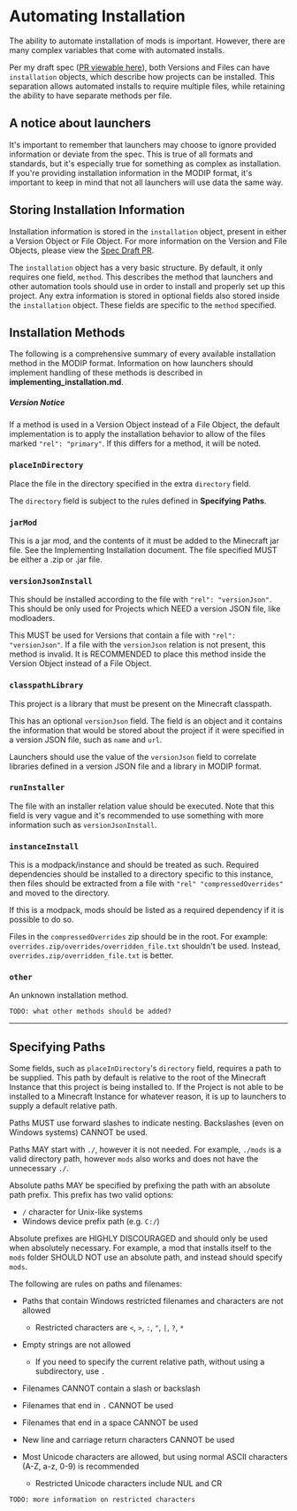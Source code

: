 # Automating Installation

The ability to automate installation of mods is important. However, there are many complex variables that come with automated installs.

Per my draft spec ([PR viewable here](https://github.com/modip-org/spec/pull/1)), both Versions and Files can have `installation` objects, which describe how projects can be installed. This separation allows automated installs to require multiple files, while retaining the ability to have separate methods per file.

## A notice about launchers

It's important to remember that launchers may choose to ignore provided information or deviate from the spec. This is true of all formats and standards, but it's especially true for something as complex as installation. If you're providing installation information in the MODIP format, it's important to keep in mind that not all launchers will use data the same way.

## Storing Installation Information

Installation information is stored in the `installation` object, present in either a Version Object or File Object. For more information on the Version and File Objects, please view the [Spec Draft PR](https://github.com/modip-org/spec/pull/1).

The `installation` object has a very basic structure. By default, it only requires one field, `method`. This describes the method that launchers and other automation tools should use in order to install and properly set up this project. Any extra information is stored in optional fields also stored inside the `installation` object. These fields are specific to the `method` specified.

## Installation Methods

The following is a comprehensive summary of every available installation method in the MODIP format. Information on how launchers should implement handling of these methods is described in **implementing_installation.md**.

##### Version Notice

If a method is used in a Version Object instead of a File Object, the default implementation is to apply the installation behavior to allow of the files marked `"rel": "primary"`. If this differs for a method, it will be noted.

### `placeInDirectory`

Place the file in the directory specified in the extra `directory` field.

The `directory` field is subject to the rules defined in **Specifying Paths**.

### `jarMod`

This is a jar mod, and the contents of it must be added to the Minecraft jar file. See the Implementing Installation document. The file specified MUST be either a .zip or .jar file.

### `versionJsonInstall`

This should be installed according to the file with `"rel": "versionJson"`. This should be only used for Projects which NEED a version JSON file, like modloaders.

This MUST be used for Versions that contain a file with `"rel": "versionJson"`. If a file with the `versionJson` relation is not present, this method is invalid. It is RECOMMENDED to place this method inside the Version Object instead of a File Object.

### `classpathLibrary`

This project is a library that must be present on the Minecraft classpath.

This has an optional `versionJson` field. The field is an object and it contains the information that would be stored about the project if it were specified in a version JSON file, such as `name` and `url`.

Launchers should use the value of the `versionJson` field to correlate libraries defined in a version JSON file and a library in MODIP format.

### `runInstaller`

The file with an installer relation value should be executed. Note that this field is very vague and it's recommended to use something with more information such as `versionJsonInstall`.

### `instanceInstall`

This is a modpack/instance and should be treated as such. Required dependencies should be installed to a directory specific to this instance, then files should be extracted from a file with `"rel" "compressedOverrides"` and moved to the directory.

If this is a modpack, mods should be listed as a required dependency if it is possible to do so.

Files in the `compressedOverrides` zip should be in the root. For example:
`overrides.zip/overrides/overridden_file.txt` shouldn't be used. Instead, `overrides.zip/overridden_file.txt` is better.

### `other`

An unknown installation method.

`TODO: what other methods should be added?`

---

## Specifying Paths

Some fields, such as `placeInDirectory`'s `directory` field, requires a path to be supplied. This path by default is relative to the root of the Minecraft Instance that this project is being installed to. If the Project is not able to be installed to a Minecraft Instance for whatever reason, it is up to launchers to supply a default relative path.

Paths MUST use forward slashes to indicate nesting. Backslashes (even on Windows systems) CANNOT be used.

Paths MAY start with `./`, however it is not needed. For example, `./mods` is a valid directory path, however `mods` also works and does not have the unnecessary `./`.

Absolute paths MAY be specified by prefixing the path with an absolute path prefix. This prefix has two valid options:

- `/` character for Unix-like systems
- Windows device prefix path (e.g. `C:/`)

Absolute prefixes are HIGHLY DISCOURAGED and should only be used when absolutely necessary. For example, a mod that installs itself to the `mods` folder SHOULD NOT use an absolute path, and instead should specify `mods`.

The following are rules on paths and filenames:

- Paths that contain Windows restricted filenames and characters are not allowed
  - Restricted characters are `<`, `>`, `:`, `"`, `|`, `?`, `*`
- Empty strings are not allowed
  - If you need to specify the current relative path, without using a subdirectory, use `.`
- Filenames CANNOT contain a slash or backslash
- Filenames that end in `.` CANNOT be used
- Filenames that end in a space CANNOT be used
- New line and carriage return characters CANNOT be used
- Most Unicode characters are allowed, but using normal ASCII characters (A-Z, a-z, 0-9) is recommended

  - Restricted Unicode characters include NUL and CR

`TODO: more information on restricted characters`
